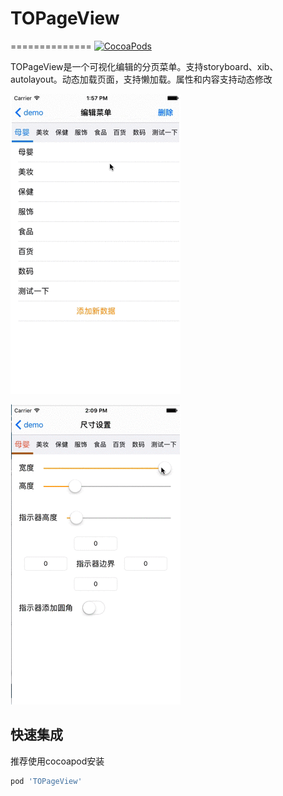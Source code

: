 # TOPageView
==============
[![CocoaPods](https://img.shields.io/cocoapods/v/TOPageView.svg?style=flat)](http://cocoapods.org/?q=TOPageView)

TOPageView是一个可视化编辑的分页菜单。支持storyboard、xib、autolayout。动态加载页面，支持懒加载。属性和内容支持动态修改

![image](https://github.com/TonyJR/TOPageViewController/blob/master/1.gif)

![image](https://github.com/TonyJR/TOPageViewController/blob/master/2.gif)


快速集成
------------
推荐使用cocoapod安装
```ruby
pod 'TOPageView'
```
